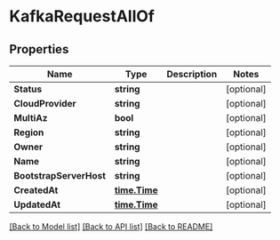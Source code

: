 # KafkaRequestAllOf

## Properties

Name | Type | Description | Notes
------------ | ------------- | ------------- | -------------
**Status** | **string** |  | [optional] 
**CloudProvider** | **string** |  | [optional] 
**MultiAz** | **bool** |  | [optional] 
**Region** | **string** |  | [optional] 
**Owner** | **string** |  | [optional] 
**Name** | **string** |  | [optional] 
**BootstrapServerHost** | **string** |  | [optional] 
**CreatedAt** | [**time.Time**](time.Time.md) |  | [optional] 
**UpdatedAt** | [**time.Time**](time.Time.md) |  | [optional] 

[[Back to Model list]](../README.md#documentation-for-models) [[Back to API list]](../README.md#documentation-for-api-endpoints) [[Back to README]](../README.md)


